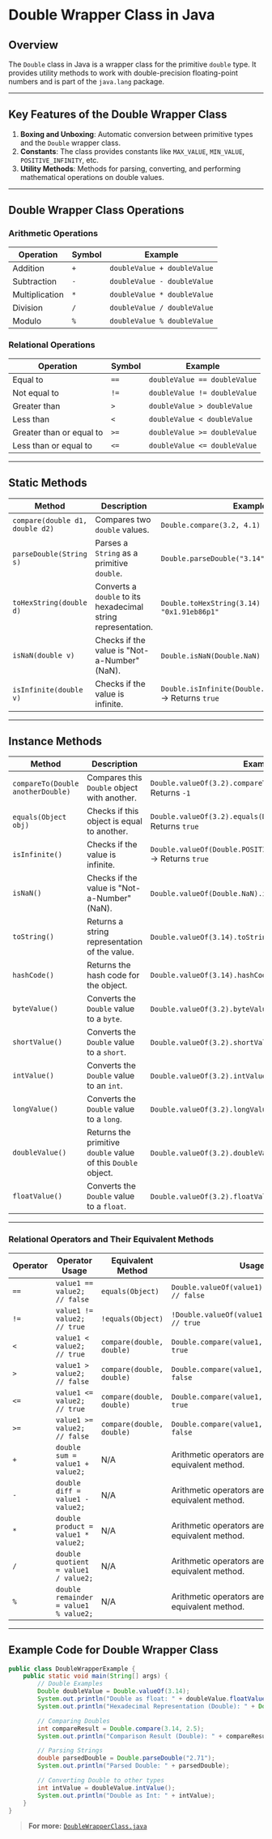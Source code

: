 # Double Wrapper Class in Java

## Overview
The `Double` class in Java is a wrapper class for the primitive `double` type. It provides utility methods to work with double-precision floating-point numbers and is part of the `java.lang` package.

---

## Key Features of the Double Wrapper Class

1. **Boxing and Unboxing**: Automatic conversion between primitive types and the `Double` wrapper class.
2. **Constants**: The class provides constants like `MAX_VALUE`, `MIN_VALUE`, `POSITIVE_INFINITY`, etc.
3. **Utility Methods**: Methods for parsing, converting, and performing mathematical operations on double values.

---

## Double Wrapper Class Operations

### **Arithmetic Operations**
| **Operation**  | **Symbol** | **Example**               |
|-----------------|------------|---------------------------|
| Addition        | `+`        | `doubleValue + doubleValue`  |
| Subtraction     | `-`        | `doubleValue - doubleValue`  |
| Multiplication  | `*`        | `doubleValue * doubleValue`  |
| Division        | `/`        | `doubleValue / doubleValue`  |
| Modulo          | `%`        | `doubleValue % doubleValue`  |

### **Relational Operations**
| **Operation**       | **Symbol** | **Example**                 |
|----------------------|------------|-----------------------------|
| Equal to            | `==`       | `doubleValue == doubleValue`  |
| Not equal to        | `!=`       | `doubleValue != doubleValue`  |
| Greater than        | `>`        | `doubleValue > doubleValue`   |
| Less than           | `<`        | `doubleValue < doubleValue`   |
| Greater than or equal to | `>=` | `doubleValue >= doubleValue`  |
| Less than or equal to   | `<=` | `doubleValue <= doubleValue`  |

---

## Static Methods

| **Method**| **Description**| **Example**|
|-----------|----------------|------------|
| `compare(double d1, double d2)`| Compares two `double` values.| `Double.compare(3.2, 4.1)` → Returns `-1`|
| `parseDouble(String s)`| Parses a `String` as a primitive `double`.| `Double.parseDouble("3.14")` → Returns `3.14`|
| `toHexString(double d)`| Converts a `double` to its hexadecimal string representation.| `Double.toHexString(3.14)` → Returns `"0x1.91eb86p1"`|
| `isNaN(double v)`| Checks if the value is "Not-a-Number" (NaN).| `Double.isNaN(Double.NaN)` → Returns `true`|
| `isInfinite(double v)`| Checks if the value is infinite.| `Double.isInfinite(Double.POSITIVE_INFINITY)` → Returns `true`|

---

## Instance Methods

| **Method**| **Description**| **Example**|
|-----------|----------------|------------|
| `compareTo(Double anotherDouble)`| Compares this `Double` object with another.| `Double.valueOf(3.2).compareTo(Double.valueOf(4.1))` → Returns `-1`|
| `equals(Object obj)`| Checks if this object is equal to another.| `Double.valueOf(3.2).equals(Double.valueOf(3.2))` → Returns `true`|
| `isInfinite()`| Checks if the value is infinite.| `Double.valueOf(Double.POSITIVE_INFINITY).isInfinite()` → Returns `true`|
| `isNaN()`| Checks if the value is "Not-a-Number" (NaN).| `Double.valueOf(Double.NaN).isNaN()` → Returns `true`|
| `toString()`| Returns a string representation of the value.| `Double.valueOf(3.14).toString()` → Returns `"3.14"`|
| `hashCode()`| Returns the hash code for the object.| `Double.valueOf(3.14).hashCode()`|
| `byteValue()`| Converts the `Double` value to a `byte`.| `Double.valueOf(3.2).byteValue()` → Returns `3`|
| `shortValue()`| Converts the `Double` value to a `short`.| `Double.valueOf(3.2).shortValue()` → Returns `3`|
| `intValue()`| Converts the `Double` value to an `int`.| `Double.valueOf(3.2).intValue()` → Returns `3`|
| `longValue()`| Converts the `Double` value to a `long`.| `Double.valueOf(3.2).longValue()` → Returns `3L`|
| `doubleValue()`| Returns the primitive `double` value of this `Double` object.| `Double.valueOf(3.2).doubleValue()` → Returns `3.2`|
| `floatValue()`| Converts the `Double` value to a `float`.| `Double.valueOf(3.2).floatValue()` → Returns `3.2f`|

---

### Relational Operators and Their Equivalent Methods

| **Operator** | **Operator Usage**                    | **Equivalent Method**   | **Usage**                                                     |
|--------------|---------------------------------------|--------------------------|---------------------------------------------------------------|
| `==`         | `value1 == value2; // false`          | `equals(Object)`         | `Double.valueOf(value1).equals(value2); // false`             |
| `!=`         | `value1 != value2; // true`           | `!equals(Object)`        | `!Double.valueOf(value1).equals(value2); // true`             |
| `<`          | `value1 < value2; // true`            | `compare(double, double)`| `Double.compare(value1, value2) < 0; // true`                 |
| `>`          | `value1 > value2; // false`           | `compare(double, double)`| `Double.compare(value1, value2) > 0; // false`                |
| `<=`         | `value1 <= value2; // true`           | `compare(double, double)`| `Double.compare(value1, value2) <= 0; // true`                |
| `>=`         | `value1 >= value2; // false`          | `compare(double, double)`| `Double.compare(value1, value2) >= 0; // false`               |
| `+`          | `double sum = value1 + value2;`      | N/A                      | Arithmetic operators are used directly; no equivalent method. |
| `-`          | `double diff = value1 - value2;`     | N/A                      | Arithmetic operators are used directly; no equivalent method. |
| `*`          | `double product = value1 * value2;`  | N/A                      | Arithmetic operators are used directly; no equivalent method. |
| `/`          | `double quotient = value1 / value2;` | N/A                      | Arithmetic operators are used directly; no equivalent method. |
| `%`          | `double remainder = value1 % value2;`| N/A                      | Arithmetic operators are used directly; no equivalent method. |

---

## Example Code for Double Wrapper Class

```java
public class DoubleWrapperExample {
    public static void main(String[] args) {
        // Double Examples
        Double doubleValue = Double.valueOf(3.14);
        System.out.println("Double as float: " + doubleValue.floatValue());
        System.out.println("Hexadecimal Representation (Double): " + Double.toHexString(3.14));

        // Comparing Doubles
        int compareResult = Double.compare(3.14, 2.5);
        System.out.println("Comparison Result (Double): " + compareResult);

        // Parsing Strings
        double parsedDouble = Double.parseDouble("2.71");
        System.out.println("Parsed Double: " + parsedDouble);

        // Converting Double to other types
        int intValue = doubleValue.intValue();
        System.out.println("Double as Int: " + intValue);
    }
}
```

> **For more:** [`DoubleWrapperClass.java`](./DoubleWrapperClass.java)

